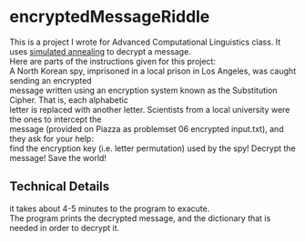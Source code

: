 # encryptedMessageRiddle
<p>
This is a project I wrote for Advanced Computational Linguistics class.
It uses <a href="https://en.wikipedia.org/wiki/Simulated_annealing">simulated annealing</a> to decrypt a message.
<br> Here are parts of the instructions given for this project:
<br>A North Korean spy, imprisoned in a local prison in Los Angeles, was caught sending an encrypted
<br>message written using an encryption system known as the Substitution Cipher. That is, each alphabetic
<br>letter is replaced with another letter. Scientists from a local university were the ones to intercept the
<br>message (provided on Piazza as problemset 06 encrypted input.txt), and they ask for your help:
<br>find the encryption key (i.e. letter permutation) used by the spy! Decrypt the message! Save the world!
</p>

<h2>Technical Details</h2>
<p>
  it takes about 4-5 minutes to the program to exacute.
  <br>The program prints the decrypted message, and the dictionary that is needed in order to decrypt it.
 </p>
